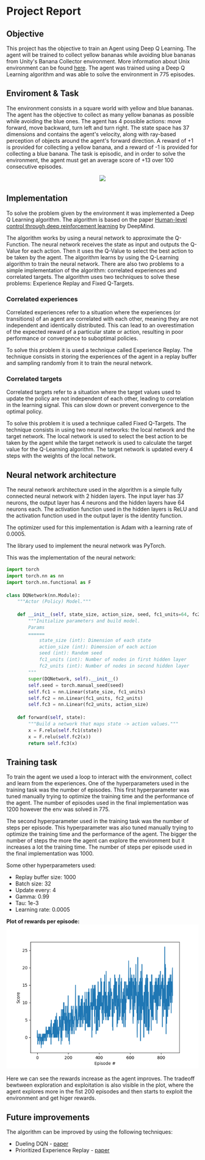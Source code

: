 # Project Report

## Objective
This project has the objective to train an Agent using Deep Q Learning. The agent will be trained to collect yellow bananas while avoiding blue bananas from Unity's Banana Collector environment.
More information about Unix environment can be found [here](https://github.com/Unity-Technologies/ml-agents/blob/main/docs/Learning-Environment-Examples.md#banana-collector). The agent was trained using a Deep Q Learning algorithm and was able to solve the environment in 775 episodes.

## Enviroment & Task
The environment consists in a square world with yellow and blue bananas. The agent has the objective to collect as many yellow bananas as possible while avoiding the blue ones. The agent has 4 possible actions: move forward, move backward, turn left and turn right.
The state space has 37 dimensions and contains the agent's velocity, along with ray-based perception of objects around the agent's forward direction. A reward of +1 is provided for collecting a yellow banana, and a reward of -1 is provided for collecting a blue banana.
The task is episodic, and in order to solve the environment, the agent must get an average score of +13 over 100 consecutive episodes.

<div align="center">
    <img src="https://video.udacity-data.com/topher/2018/June/5b1ab4b0_banana/banana.gif">
</div>

## Implementation
To solve the problem given by the environment it was implemented a Deep Q Learning algorithm. The algorithm is based on the paper [Human-level control through deep reinforcement learning](https://storage.googleapis.com/deepmind-media/dqn/DQNNaturePaper.pdf) by DeepMind.

The algorithm works by using a neural network to approximate the Q-Function. The neural network receives the state as input and outputs the Q-Value for each action. Then it uses the Q-Value to select the best action to be taken by the agent. The algorithm learns by using the Q-Learning algorithm to train the neural network. There are also two problems to a simple implementation of the algorithm: correlated experiences and correlated targets. The algorithm uses two techniques to solve these problems: Experience Replay and Fixed Q-Targets.

### Correlated experiences
Correlated experiences refer to a situation where the experiences (or transitions) of an agent are correlated with each other, meaning they are not independent and identically distributed. This can lead to an overestimation of the expected reward of a particular state or action, resulting in poor performance or convergence to suboptimal policies.

 To solve this problem it is used a technique called Experience Replay. The technique consists in storing the experiences of the agent in a replay buffer and sampling randomly from it to train the neural network.

### Correlated targets
Correlated targets refer to a situation where the target values used to update the policy are not independent of each other, leading to correlation in the learning signal. This can slow down or prevent convergence to the optimal policy.

 To solve this problem it is used a technique called Fixed Q-Targets. The technique consists in using two neural networks: the local network and the target network. The local network is used to select the best action to be taken by the agent while the target network is used to calculate the target value for the Q-Learning algorithm. The target network is updated every 4 steps with the weights of the local network.

## Neural network architecture
The neural network architecture used in the algorithm is a simple fully connected neural network with 2 hidden layers. The input layer has 37 neurons, the output layer has 4 neurons and the hidden layers have 64 neurons each. The activation function used in the hidden layers is ReLU and the activation function used in the output layer is the identity function.

The optimizer used for this implementation is Adam with a learning rate of 0.0005.

The library used to implement the neural network was PyTorch.

This was the implementation of the neural network:


```python
import torch
import torch.nn as nn
import torch.nn.functional as F

class DQNetwork(nn.Module):
    """Actor (Policy) Model."""

    def __init__(self, state_size, action_size, seed, fc1_units=64, fc2_units=64):
        """Initialize parameters and build model.
        Params
        ======
            state_size (int): Dimension of each state
            action_size (int): Dimension of each action
            seed (int): Random seed
            fc1_units (int): Number of nodes in first hidden layer
            fc2_units (int): Number of nodes in second hidden layer
        """
        super(DQNetwork, self).__init__()
        self.seed = torch.manual_seed(seed)
        self.fc1 = nn.Linear(state_size, fc1_units)
        self.fc2 = nn.Linear(fc1_units, fc2_units)
        self.fc3 = nn.Linear(fc2_units, action_size)

    def forward(self, state):
        """Build a network that maps state -> action values."""
        x = F.relu(self.fc1(state))
        x = F.relu(self.fc2(x))
        return self.fc3(x)
```

## Training task

To train the agent we used a loop to interact with the environment, collect and learn from the experiences. One of the hyperparameters used in the training task was the number of episodes. This first hyperparameter was tuned manually trying to optimize the training time and the performance of the agent. The number of episodes used in the final implementation was 1200 however the env was solved in 775.

The second hyperparameter used in the training task was the number of steps per episode. This hyperparameter was also tuned manually trying to optimize the training time and the performance of the agent. The bigger the number of steps the more the agent can explore the environment but it increases a lot the training time. The number of steps per episode used in the final implementation was 1000.

Some other hyperparameters used:

- Replay buffer size: 1000
- Batch size: 32
- Update every: 4
- Gamma: 0.99
- Tau: 1e-3
- Learning rate: 0.0005

**Plot of rewards per episode:**
![](training_best.png)

Here we can see the rewards increase as the agent improves. The tradeoff bewtween exploration and exploitation is also visible in the plot, where the agent explores more in the fist 200 episodes and then starts to exploit the environment and get higer rewards.

## Future improvements
The algorithm can be improved by using the following techniques:

- Dueling DQN - [paper](https://arxiv.org/pdf/1511.06581.pdf)
- Prioritized Experience Replay - [paper](https://arxiv.org/pdf/1511.05952.pdf)
